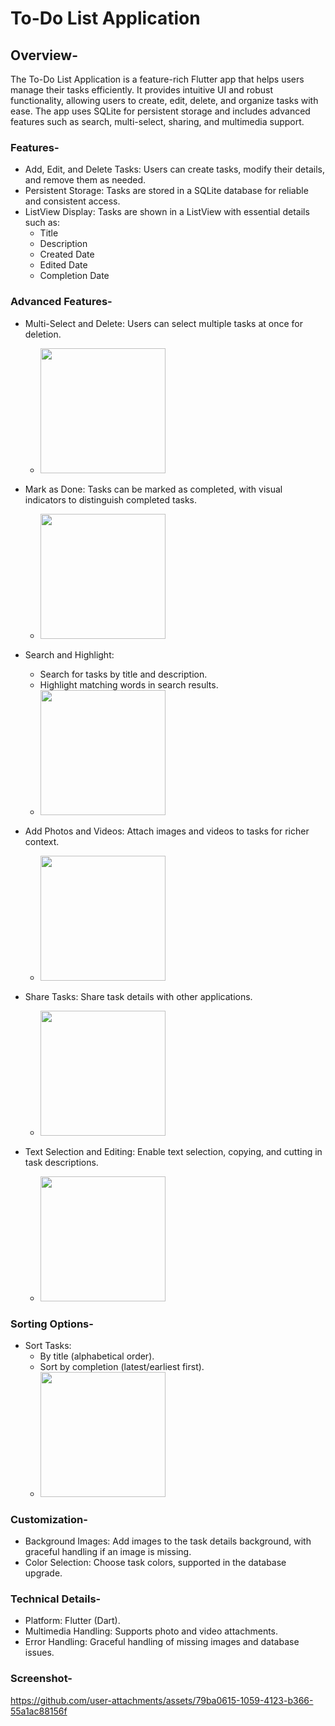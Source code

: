 # To-Do List Application

## Overview-
The To-Do List Application is a feature-rich Flutter app that helps users manage their tasks efficiently. It provides intuitive UI and robust functionality, allowing users to create, edit, delete, and organize tasks with ease. The app uses SQLite for persistent storage and includes advanced features such as search, multi-select, sharing, and multimedia support.

### Features-
  + Add, Edit, and Delete Tasks: Users can create tasks, modify their details, and remove them as needed.
  + Persistent Storage: Tasks are stored in a SQLite database for reliable and consistent access.
  + ListView Display: Tasks are shown in a ListView with essential details such as:
     - Title
     - Description
     - Created Date
     - Edited Date
     - Completion Date 

### Advanced Features-
  + Multi-Select and Delete: Users can select multiple tasks at once for deletion.
    -  <img src="https://github.com/user-attachments/assets/b855aba8-9e92-4f0b-8977-b7a7f0c68994" width="200" />
     
  + Mark as Done: Tasks can be marked as completed, with visual indicators to distinguish completed tasks.
     -  <img src="https://github.com/user-attachments/assets/94a592f2-9c46-4c41-bea2-88a1e5be34e9" width="200" />
  + Search and Highlight:
     - Search for tasks by title and description.
     - Highlight matching words in search results.
     -   <img src="https://github.com/user-attachments/assets/64673d88-26c0-4a05-ae0c-3b365f83d1e2" width="200" />
  + Add Photos and Videos: Attach images and videos to tasks for richer context.
     -   <img src="https://github.com/user-attachments/assets/00dbd59c-5bc1-45f7-8757-4ea4ab1ee718" width="200" />
  + Share Tasks: Share task details with other applications.
     -   <img src="https://github.com/user-attachments/assets/f3b094d7-6537-48cc-8109-e4d96883cc21" width="200" />
  + Text Selection and Editing: Enable text selection, copying, and cutting in task descriptions.
     -   <img src="https://github.com/user-attachments/assets/f759cd8f-6ab0-4205-8a11-9856db00c5d8 " width="200" />
### Sorting Options-
  + Sort Tasks:
     - By title (alphabetical order).
     - Sort by completion (latest/earliest first).
     -   <img src="https://github.com/user-attachments/assets/f44aeb9e-ac83-440f-ad5f-9d3745c54234 " width="200" />
### Customization-

  + Background Images: Add images to the task details background, with graceful handling if an image is missing.
  + Color Selection: Choose task colors, supported in the database upgrade.

### Technical Details-
  + Platform: Flutter (Dart).
  + Multimedia Handling: Supports photo and video attachments.
  + Error Handling: Graceful handling of missing images and database issues.

### Screenshot-
 https://github.com/user-attachments/assets/79ba0615-1059-4123-b366-55a1ac88156f
